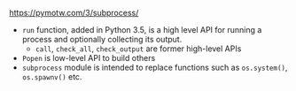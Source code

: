 
https://pymotw.com/3/subprocess/

- `run` function, added in Python 3.5, is a high level API for running a process and optionally collecting its output.
    - `call`, `check_all`, `check_output` are former high-level APIs
- `Popen` is low-level API to build others
- `subprocess` module is intended to replace functions such as `os.system()`, `os.spawnv()` etc.


